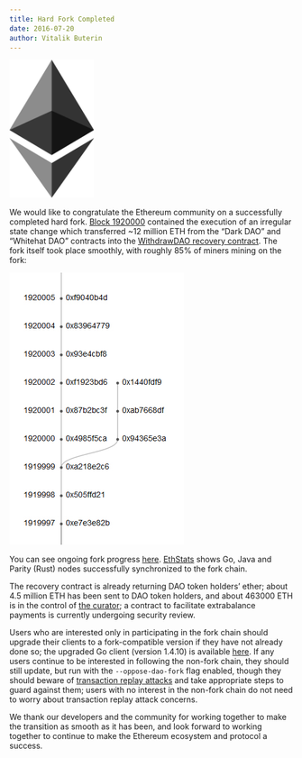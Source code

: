 ```yaml
---
title: Hard Fork Completed
date: 2016-07-20
author: Vitalik Buterin
---
```


<img src="./ethereum-icon-black.6b935ac0.png" alt="Ethereum Logo" width="150"/>

We would like to congratulate the Ethereum community on a successfully completed hard fork. [Block 1920000](http://etherscan.io/block/1920000) contained the execution of an irregular state change which transferred ~12 million ETH from the “Dark DAO” and “Whitehat DAO” contracts into the [WithdrawDAO recovery contract](https://etherscan.io/address/0xbf4ed7b27f1d666546e30d74d50d173d20bca754). The fork itself took place smoothly, with roughly 85% of miners mining on the fork:

<img src="./the-moment-ethereum-historically-hardforked.jpg" alt="DAO fork"/>

You can see ongoing fork progress [here](http://fork.ethstats.net/). [EthStats](https://ethstats.net/) shows Go, Java and Parity (Rust) nodes successfully synchronized to the fork chain.

The recovery contract is already returning DAO token holders’ ether; about 4.5 million ETH has been sent to DAO token holders, and about 463000 ETH is in the control of [the curator](https://etherscan.io/address/0xda4a4626d3e16e094de3225a751aab7128e96526); a contract to facilitate extrabalance payments is currently undergoing security review.

Users who are interested only in participating in the fork chain should upgrade their clients to a fork-compatible version if they have not already done so; the upgraded Go client (version 1.4.10) is available [here](https://github.com/ethereum/go-ethereum/releases/tag/v1.4.10). If any users continue to be interested in following the non-fork chain, they should still update, but run with the `--oppose-dao-fork` flag enabled, though they should beware of [transaction replay attacks](https://medium.com/@timonrapp/how-to-deal-with-the-ethereum-replay-attack-3fd44074a6d8#.ocsfgea7l) and take appropriate steps to guard against them; users with no interest in the non-fork chain do not need to worry about transaction replay attack concerns.

We thank our developers and the community for working together to make the transition as smooth as it has been, and look forward to working together to continue to make the Ethereum ecosystem and protocol a success.

